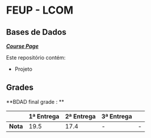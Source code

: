 # FEUP - LCOM

## Bases de Dados


[***Course Page***](https://sigarra.up.pt/feup/pt/ucurr_geral.ficha_uc_view?pv_ocorrencia_id=436439)


Este repositório contém:
- Projeto

## Grades

**BDAD final grade : **

| | 1ª Entrega | 2ª Entrega | 3ª Entrega |  |
| --- | --- | --- | --- | --- |
| **Nota** | 19.5| 17.4| -| -|
